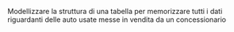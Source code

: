 Modellizzare la struttura di una tabella per memorizzare tutti i dati riguardanti delle auto usate messe in vendita da un concessionario
